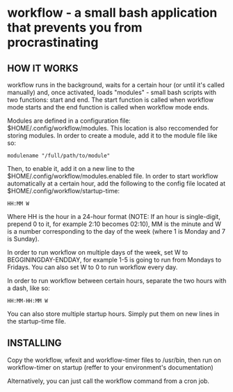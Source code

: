 # workflow - a small bash application that prevents you from procrastinating

## HOW IT WORKS

workflow runs in the background, waits for a certain hour (or until it's called manually) and, once activated, loads "modules" - small bash scripts with two functions: start and end.
The start function is called when workflow mode starts and the end function is called when workflow mode ends.

Modules are defined in a configuration file: $HOME/.config/workflow/modules. This location is also reccomended for storing modules. In order to create a module, add it to the module file like so:

```
modulename "/full/path/to/module"
```

Then, to enable it, add it on a new line to the $HOME/.config/workflow/modules.enabled file.
In order to start workflow automatically at a certain hour, add the following to the config
file located at $HOME/.config/workflow/startup-time:

```
HH:MM W
```

Where HH is the hour in a 24-hour format (NOTE: If an hour is single-digit, prepend 0 to it, for example 2:10 becomes 02:10), MM is the minute and W is a number corresponding to the day of the week (where 1 is Monday and 7 is Sunday).

In order to run workflow on multiple days of the week, set W to BEGGININGDAY-ENDDAY, for example 1-5 is going to run from Mondays to Fridays. You can also set W to 0 to run workflow every day.

In order to run workflow between certain hours, separate the two hours with a dash, like so:

```
HH:MM-HH:MM W
```

You can also store multiple startup hours. Simply put them on new lines in the startup-time
file.

## INSTALLING

Copy the workflow, wfexit and workflow-timer files to /usr/bin, then run on workflow-timer on startup (reffer to your environment's documentation)

Alternatively, you can just call the workflow command from a cron job.
